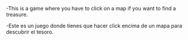 -This is a game where you have to click on a map if you want to find a treasure.

-Este es un juego donde tienes que hacer click encima de un mapa para descubrir el tesoro.